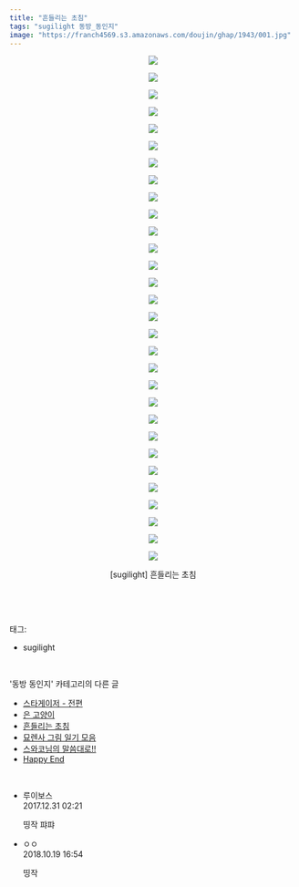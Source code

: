 ```yaml
---
title: "흔들리는 초침"
tags: "sugilight 동방_동인지"
image: "https://franch4569.s3.amazonaws.com/doujin/ghap/1943/001.jpg"
---
```

<div class="article">
<p style="text-align: center; clear: none; float: none;"><img src="{{ site.imgserver2 }}/ghap/1943/001.jpg"/></p>
<p style="text-align: center; clear: none; float: none;"><img src="{{ site.imgserver2 }}/ghap/1943/002.jpg"/></p>
<p style="text-align: center; clear: none; float: none;"><img src="{{ site.imgserver2 }}/ghap/1943/003.jpg"/></p>
<p style="text-align: center; clear: none; float: none;"><img src="{{ site.imgserver2 }}/ghap/1943/004.jpg"/></p>
<p style="text-align: center; clear: none; float: none;"><img src="{{ site.imgserver2 }}/ghap/1943/005.jpg"/></p>
<p style="text-align: center; clear: none; float: none;"><img src="{{ site.imgserver2 }}/ghap/1943/006.jpg"/></p>
<p style="text-align: center; clear: none; float: none;"><img src="{{ site.imgserver2 }}/ghap/1943/007.jpg"/></p>
<p style="text-align: center; clear: none; float: none;"><img src="{{ site.imgserver2 }}/ghap/1943/008.jpg"/></p>
<p style="text-align: center; clear: none; float: none;"><img src="{{ site.imgserver2 }}/ghap/1943/009.jpg"/></p>
<p style="text-align: center; clear: none; float: none;"><img src="{{ site.imgserver2 }}/ghap/1943/010.jpg"/></p>
<p style="text-align: center; clear: none; float: none;"><img src="{{ site.imgserver2 }}/ghap/1943/011.jpg"/></p>
<p style="text-align: center; clear: none; float: none;"><img src="{{ site.imgserver2 }}/ghap/1943/012.jpg"/></p>
<p style="text-align: center; clear: none; float: none;"><img src="{{ site.imgserver2 }}/ghap/1943/013.jpg"/></p>
<p style="text-align: center; clear: none; float: none;"><img src="{{ site.imgserver2 }}/ghap/1943/014.jpg"/></p>
<p style="text-align: center; clear: none; float: none;"><img src="{{ site.imgserver2 }}/ghap/1943/015.jpg"/></p>
<p style="text-align: center; clear: none; float: none;"><img src="{{ site.imgserver2 }}/ghap/1943/016.jpg"/></p>
<p style="text-align: center; clear: none; float: none;"><img src="{{ site.imgserver2 }}/ghap/1943/017.jpg"/></p>
<p style="text-align: center; clear: none; float: none;"><img src="{{ site.imgserver2 }}/ghap/1943/018.jpg"/></p>
<p style="text-align: center; clear: none; float: none;"><img src="{{ site.imgserver2 }}/ghap/1943/019.jpg"/></p>
<p style="text-align: center; clear: none; float: none;"><img src="{{ site.imgserver2 }}/ghap/1943/020.jpg"/></p>
<p style="text-align: center; clear: none; float: none;"><img src="{{ site.imgserver2 }}/ghap/1943/021.jpg"/></p>
<p style="text-align: center; clear: none; float: none;"><img src="{{ site.imgserver2 }}/ghap/1943/022.jpg"/></p>
<p style="text-align: center; clear: none; float: none;"><img src="{{ site.imgserver2 }}/ghap/1943/023.jpg"/></p>
<p style="text-align: center; clear: none; float: none;"><img src="{{ site.imgserver2 }}/ghap/1943/024.jpg"/></p>
<p style="text-align: center; clear: none; float: none;"><img src="{{ site.imgserver2 }}/ghap/1943/025.jpg"/></p>
<p style="text-align: center; clear: none; float: none;"><img src="{{ site.imgserver2 }}/ghap/1943/026.jpg"/></p>
<p style="text-align: center; clear: none; float: none;"><img src="{{ site.imgserver2 }}/ghap/1943/027.jpg"/></p>
<p style="text-align: center; clear: none; float: none;"><img src="{{ site.imgserver2 }}/ghap/1943/028.jpg"/></p>
<p style="text-align: center; clear: none; float: none;"><img src="{{ site.imgserver2 }}/ghap/1943/029.jpg"/></p>
<p style="text-align: center; clear: none; float: none;"><img src="{{ site.imgserver2 }}/ghap/1943/030.jpg"/></p>
<p style="text-align: center; clear: none; float: none;">[sugilight] 흔들리는 초침</p>
<p><br/></p>
</div><br/>
<div class="tagTrail">
<p>태그: </p>
<ul>
<li>sugilight</li>
</ul>
</div><br/>
<div class="another">
<p>'동방 동인지' 카테고리의 다른 글</p>
<ul>
<li><a href="/ghap_1945">스타게이저 - 전편</a></li>
<li><a href="/ghap_1944">은 고양이</a></li>
<li><a href="/ghap_1943">흔들리는 초침</a></li>
<li><a href="/ghap_1941">묘렌사 그림 일기 모음</a></li>
<li><a href="/ghap_1940">스와코님의 말씀대로!!</a></li>
<li><a href="/ghap_1939">Happy End</a></li>
</ul>
</div><br/>
<div class="cb_module cb_fluid">
<div class="cb_wrt cb_profile">
<div class="comment">
<ul>
<li class="cb_thumb_off" id="comment15163398">
<div class="cb_comment_area">
<div class="cb_info_area">
<div class="cb_section">
<span class="cb_nick_name">루이보스</span>
</div>
<div class="cb_section">
<span class="cb_date">2017.12.31 02:21 </span>
</div>
</div>
<div class="cb_dsc_comment">
<p class="cb_dsc">
											띵작 퍄퍄
										</p>
</div>
</div></li>
<li class="cb_thumb_off" id="comment15358358">
<div class="cb_comment_area">
<div class="cb_info_area">
<div class="cb_section">
<span class="cb_nick_name">ㅇㅇ</span>
</div>
<div class="cb_section">
<span class="cb_date">2018.10.19 16:54 </span>
</div>
</div>
<div class="cb_dsc_comment">
<p class="cb_dsc">
											띵작
										</p>
</div>
</div></li>
</ul>
</div>
</div><!-- commentList close -->
</div><br/>

